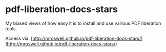 pdf-liberation-docs-stars
=========================

My biased views of how easy it is to install and use various PDF liberation tools.

Access via:
[http://mroswell.github.io/pdf-liberation-docs-stars/] (http://mroswell.github.io/pdf-liberation-docs-stars/)
